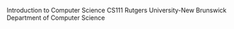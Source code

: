 Introduction to Computer Science
CS111
Rutgers University-New Brunswick
Department of Computer Science
